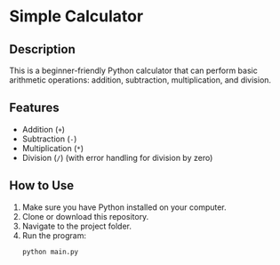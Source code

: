 # Simple Calculator

## Description
This is a beginner-friendly Python calculator that can perform basic arithmetic operations: addition, subtraction, multiplication, and division.  

## Features
- Addition (`+`)
- Subtraction (`-`)
- Multiplication (`*`)
- Division (`/`) (with error handling for division by zero)

## How to Use
1. Make sure you have Python installed on your computer.
2. Clone or download this repository.
3. Navigate to the project folder.
4. Run the program:
   ```bash
   python main.py



